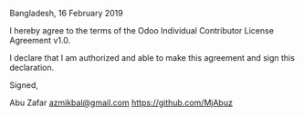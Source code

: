 Bangladesh, 16 February 2019

I hereby agree to the terms of the Odoo Individual Contributor License Agreement v1.0.

I declare that I am authorized and able to make this agreement and sign this declaration.

Signed,

Abu Zafar azmikbal@gmail.com https://github.com/MjAbuz
